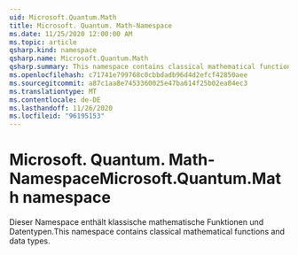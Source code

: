 ```yaml
---
uid: Microsoft.Quantum.Math
title: Microsoft. Quantum. Math-Namespace
ms.date: 11/25/2020 12:00:00 AM
ms.topic: article
qsharp.kind: namespace
qsharp.name: Microsoft.Quantum.Math
qsharp.summary: This namespace contains classical mathematical functions and data types.
ms.openlocfilehash: c71741e799768c0cbbdadb96d4d2efcf42850aee
ms.sourcegitcommit: a87c1aa8e7453360025e47ba614f25b02ea84ec3
ms.translationtype: MT
ms.contentlocale: de-DE
ms.lasthandoff: 11/26/2020
ms.locfileid: "96195153"
---
```

# <a name="microsoftquantummath-namespace"></a><span data-ttu-id="ded32-102">Microsoft. Quantum. Math-Namespace</span><span class="sxs-lookup"><span data-stu-id="ded32-102">Microsoft.Quantum.Math namespace</span></span>

<span data-ttu-id="ded32-103">Dieser Namespace enthält klassische mathematische Funktionen und Datentypen.</span><span class="sxs-lookup"><span data-stu-id="ded32-103">This namespace contains classical mathematical functions and data types.</span></span>

